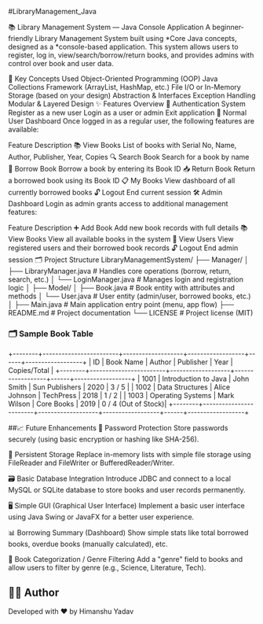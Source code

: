 #LibraryManagement_Java

📚 Library Management System — Java Console Application
A beginner-friendly Library Management System built using *Core Java concepts, designed as a *console-based application. This system allows users to register, log in, view/search/borrow/return books, and provides admins with control over book and user data.

🧠 Key Concepts Used
Object-Oriented Programming (OOP)
Java Collections Framework (ArrayList, HashMap, etc.)
File I/O or In-Memory Storage (based on your design)
Abstraction & Interfaces
Exception Handling
Modular & Layered Design
✨ Features Overview
🔐 Authentication System
Register as a new user
Login as a user or admin
Exit application
👤 Normal User Dashboard
Once logged in as a regular user, the following features are available:

Feature	Description
📚 View Books	List of books with Serial No, Name, Author, Publisher, Year, Copies
🔍 Search Book	Search for a book by name
📖 Borrow Book	Borrow a book by entering its Book ID
📥 Return Book	Return a borrowed book using its Book ID
📋 My Books	View dashboard of all currently borrowed books
🔓 Logout	End current session
🛠 Admin Dashboard
Login as admin grants access to additional management features:

Feature	Description
➕ Add Book	Add new book records with full details
📚 View Books	View all available books in the system
👥 View Users	View registered users and their borrowed book records
🔓 Logout	End admin session
🗂 Project Structure
LibraryManagementSystem/
├── Manager/
│   ├── LibraryManager.java     # Handles core operations (borrow, return, search, etc.)
│   └── LoginManager.java       # Manages login and registration logic
│
├── Model/
│   ├── Book.java               # Book entity with attributes and methods
│   └── User.java               # User entity (admin/user, borrowed books, etc.)
│
├── Main.java                   # Main application entry point (menu, app flow)
├── README.md                   # Project documentation
└── LICENSE                     # Project license (MIT)


### 🗂 Sample Book Table
+--------+------------------------+-------------------+------------------+------+------------------+
|   ID   |       Book Name        |      Author       |     Publisher    | Year | Copies/Total     |
+--------+------------------------+-------------------+------------------+------+------------------+
| 1001   | Introduction to Java   | John Smith        | Sun Publishers   | 2020 | 3 / 5            |
| 1002   | Data Structures        | Alice Johnson     | TechPress        | 2018 | 1 / 2            |
| 1003   | Operating Systems      | Mark Wilson       | Core Books       | 2019 | 0 / 4 (Out of Stock)|
+--------+------------------------+-------------------+------------------+------+------------------+

##📈 Future Enhancements
🔐 Password Protection
Store passwords securely (using basic encryption or hashing like SHA-256).

💾 Persistent Storage
Replace in-memory lists with simple file storage using FileReader and FileWriter or BufferedReader/Writer.

🗃 Basic Database Integration
Introduce JDBC and connect to a local MySQL or SQLite database to store books and user records permanently.

🖥 Simple GUI (Graphical User Interface)
Implement a basic user interface using Java Swing or JavaFX for a better user experience.

📊 Borrowing Summary (Dashboard)
Show simple stats like total borrowed books, overdue books (manually calculated), etc.

📎 Book Categorization / Genre Filtering
Add a "genre" field to books and allow users to filter by genre (e.g., Science, Literature, Tech).


## 👨‍💻 Author
Developed with ❤ by Himanshu Yadav 
